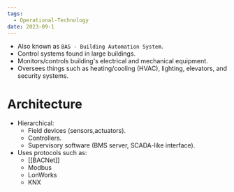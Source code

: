 ```yaml
---
tags:
  - Operational-Technology
date: 2023-09-1
---
```

- Also known as `BAS - Building Automation System`.
- Control systems found in large buildings.
- Monitors/controls building's electrical and mechanical equipment.
- Oversees things such as heating/cooling (HVAC), lighting, elevators, and security systems.
# Architecture

- Hierarchical:
	- Field devices (sensors,actuators).
	- Controllers.
	- Supervisory software (BMS server, SCADA-like interface).
- Uses protocols such as:
	- [[BACNet]]
	- Modbus
	- LonWorks
	- KNX

